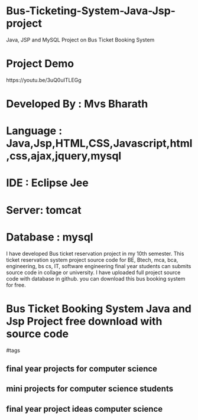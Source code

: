 # Bus-Ticketing-System-Java-Jsp-project
Java, JSP and MySQL Project on Bus Ticket Booking System
<h1>Project Demo</h1>
https://youtu.be/3uQ0uITLEGg

# Developed By : Mvs Bharath 
# Language : Java,Jsp,HTML,CSS,Javascript,html,css,ajax,jquery,mysql
# IDE : Eclipse Jee
# Server: tomcat
# Database : mysql

I have developed Bus ticket reservation project in my 10th semester. This ticket reservation system project source code for BE, Btech, mca, bca, engineering, bs cs, IT, software engineering final year students can submits source code in collage or university. I have uploaded full project source code with database in github. you can download this bus booking system for free. 

# Bus Ticket Booking System Java and Jsp Project free download with source code

#tags
<h2>final year projects for computer science</h2>
<h2>mini projects for computer science students</h2>
<h2>final year project ideas computer science</h2>
